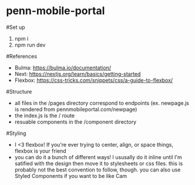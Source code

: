 # penn-mobile-portal

#Set up
1. npm i
2. npm run dev

#References
- Bulma: https://bulma.io/documentation/
- Next: https://nextjs.org/learn/basics/getting-started
- Flexbox: https://css-tricks.com/snippets/css/a-guide-to-flexbox/

#Structure
- all files in the /pages directory correspond to endpoints (ex. newpage.js is rendered from pennmobileportal.com/newpage)
- the index.js is the / route
- resuable components in the /component directory

#Styling
- I <3 flexbox! If you're ever trying to center, align, or space things, flexbox is your friend
- you can do it a bunch of different ways! I ususally do it inline until I'm satified with the design then move it to stylesheets or css files. this is probably not the best convention to follow, though. you can also use Styled Components if you want to be like Cam
